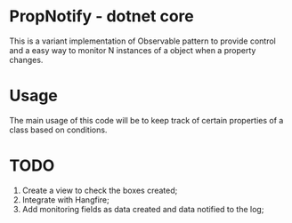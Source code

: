 # PropNotify - dotnet core

This is a variant implementation of Observable pattern to provide control and a easy way to monitor N instances of a object when a property changes.

# Usage

The main usage of this code will be to keep track of certain properties of a class based on conditions.

# TODO

1. Create a view to check the boxes created;
2. Integrate with Hangfire;
3. Add monitoring fields as data created and data notified to the log;
